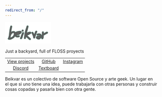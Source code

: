 ```yaml
---
redirect_from: "/"
---
```

<img src="/assets/images/beikvar.png" style="width:30%;height:auto">

Just a backyard, full of FLOSS proyects

||||
|:--:|:--:|:--:|
|[View projects](projects)|[GitHub](https://github.com/beikvar)|[Instagram](https://instagram.com/beikvar/)|
|[Discord](https://discord.gg/nacXvwAwgQ)|[Textboard](https://bbs.beikvar.repl.co)||

Beikvar es un colectivo de software Open Source y arte geek. Un lugar en el que si uno tiene una idea, puede trabajarla con otras personas y construir cosas copadas y pasarla bien con otra gente.
